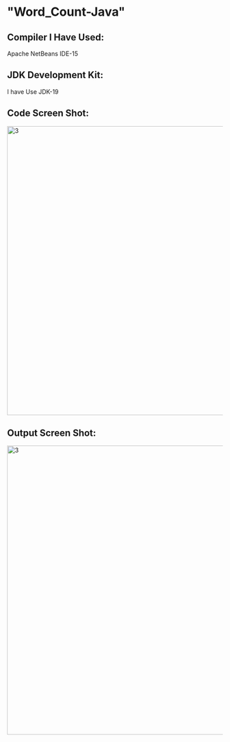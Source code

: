 # "Word_Count-Java"

## **Compiler I Have Used:**
Apache NetBeans IDE-15

## **JDK Development Kit:**
I have Use JDK-19

## **Code Screen Shot:**

<img width="675" alt="3" src="https://github.com/Anik16298/Word_Count-Java/blob/a604a6e5df58e1fbc70ba40b9ded4d2df994126e/Screen%20Shot/JP-102.1.PNG">

## **Output Screen Shot:**

<img width="675" alt="3" src="https://github.com/Anik16298/Word_Count-Java/blob/a604a6e5df58e1fbc70ba40b9ded4d2df994126e/Screen%20Shot/JP-102.2.PNG">
